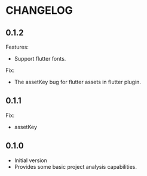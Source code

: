 # CHANGELOG

## 0.1.2

Features:

- Support flutter fonts.

Fix:

- The assetKey bug for flutter assets in flutter plugin.

## 0.1.1

Fix:

- assetKey

## 0.1.0

- Initial version
- Provides some basic project analysis capabilities.
